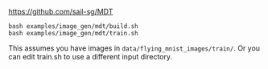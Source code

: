 https://github.com/sail-sg/MDT


```
bash examples/image_gen/mdt/build.sh
bash examples/image_gen/mdt/train.sh
```

This assumes you have images in `data/flying_mnist_images/train/`. Or you can edit train.sh to use a different input directory.